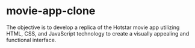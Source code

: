 # movie-app-clone
The objective is to develop a replica of the Hotstar movie app utilizing HTML, CSS, and JavaScript technology to create a visually appealing and functional interface.
